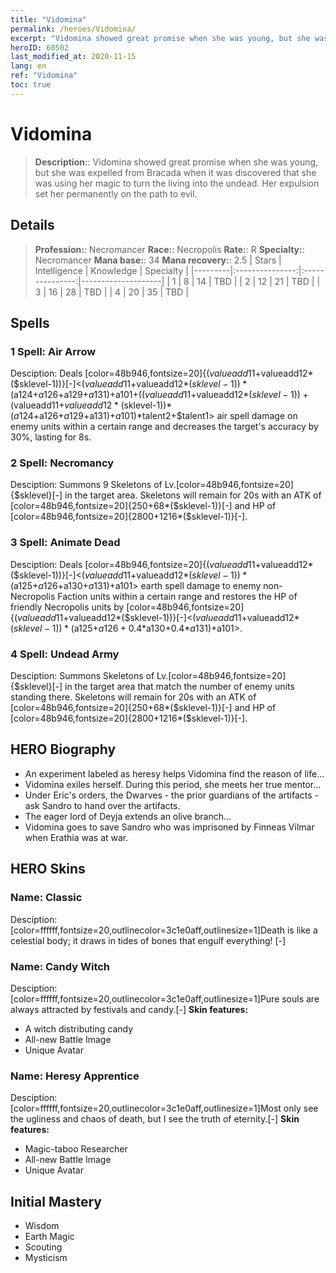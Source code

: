 ```yaml
---
title: "Vidomina"
permalink: /heroes/Vidomina/
excerpt: "Vidomina showed great promise when she was young, but she was expelled from Bracada when it was discovered that she was using her magic to turn the living into the undead. Her expulsion set her permanently on the path to evil. "
heroID: 60502
last_modified_at: 2020-11-15
lang: en
ref: "Vidomina"
toc: true
---
```

# Vidomina
> **Description:**: Vidomina showed great promise when she was young, but she was expelled from Bracada when it was discovered that she was using her magic to turn the living into the undead. Her expulsion set her permanently on the path to evil. 
## Details
> **Profession:**: Necromancer
> **Race:**: Necropolis
> **Rate:**: R
> **Specialty:**: Necromancer
> **Mana base:**: 34
> **Mana recovery:**: 2.5
>  | Stars   |  Intelligence  |    Knowledge   |      Specialty     |
>  |---------|:---------------:|:---------------:|--------------------|
>  |    1    | 8 | 14 | TBD |
>  |    2    | 12 | 21 | TBD |
>  |    3    | 16 | 28 | TBD |
>  |    4    | 20 | 35 | TBD |
## Spells
 ### 1 Spell: Air Arrow
 Desciption: Deals [color=48b946,fontsize=20]{($valueadd11+$valueadd12*($sklevel-1))}[-]<($valueadd11+$valueadd12*($sklevel-1))*($a124+$a126+$a129+$a131)+$a101+(($valueadd11+$valueadd12*($sklevel-1))+($valueadd11+$valueadd12*($sklevel-1))*($a124+$a126+$a129+$a131)+$a101)*$talent2+$talent1> air spell damage on enemy units within a certain range and decreases the target's accuracy by 30%, lasting for 8s.
 ### 2 Spell: Necromancy
 Desciption: Summons 9 Skeletons of Lv.[color=48b946,fontsize=20]{$sklevel}[-] in the target area. Skeletons will remain for 20s with an ATK of [color=48b946,fontsize=20]{250+68*($sklevel-1)}[-] and HP of [color=48b946,fontsize=20]{2800+1216*($sklevel-1)}[-].
 ### 3 Spell: Animate Dead
 Desciption: Deals [color=48b946,fontsize=20]{($valueadd11+$valueadd12*($sklevel-1))}[-]<($valueadd11+$valueadd12*($sklevel-1))*($a125+$a126+$a130+$a131)+$a101> earth spell damage to enemy non-Necropolis Faction units within a certain range and restores the HP of friendly Necropolis units by [color=48b946,fontsize=20]{($valueadd11+$valueadd12*($sklevel-1))}[-]<($valueadd11+$valueadd12*($sklevel-1))*($a125+$a126+0.4*$a130+0.4*$a131)+$a101>.
 ### 4 Spell: Undead Army
 Desciption: Summons Skeletons of Lv.[color=48b946,fontsize=20]{$sklevel}[-] in the target area that match the number of enemy units standing there. Skeletons will remain for 20s with an ATK of [color=48b946,fontsize=20]{250+68*($sklevel-1)}[-] and HP of [color=48b946,fontsize=20]{2800+1216*($sklevel-1)}[-].
## HERO Biography
   - An experiment labeled as heresy helps Vidomina find the reason of life...
   - Vidomina exiles herself. During this period, she meets her true mentor...
   - Under Eric's orders, the Dwarves - the prior guardians of the artifacts - ask Sandro to hand over the artifacts.
   - The eager lord of Deyja extends an olive branch...
   - Vidomina goes to save Sandro who was imprisoned by Finneas Vilmar when Erathia was at war.
## HERO Skins
 ### Name: Classic
 Desciption: [color=ffffff,fontsize=20,outlinecolor=3c1e0aff,outlinesize=1]Death is like a celestial body; it draws in tides of bones that engulf everything! [-]
 ### Name: Candy Witch
 Desciption: [color=ffffff,fontsize=20,outlinecolor=3c1e0aff,outlinesize=1]Pure souls are always attracted by festivals and candy.[-]
 **Skin features:** 
   - A witch distributing candy
   - All-new Battle Image
   - Unique Avatar
 ### Name: Heresy Apprentice
 Desciption: [color=ffffff,fontsize=20,outlinecolor=3c1e0aff,outlinesize=1]Most only see the ugliness and chaos of death, but I see the truth of eternity.[-]
 **Skin features:** 
   - Magic-taboo Researcher
   - All-new Battle Image
   - Unique Avatar
## Initial Mastery
   - Wisdom
   - Earth Magic
   - Scouting
   - Mysticism

